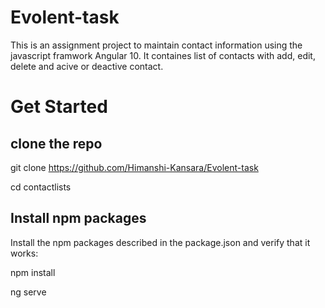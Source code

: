 # Evolent-task
This is an assignment project to maintain contact information using the javascript framwork Angular 10. It containes list of contacts with add, edit, delete and acive or deactive contact.

# Get Started
## clone the repo
git clone https://github.com/Himanshi-Kansara/Evolent-task

cd contactlists

## Install npm packages
Install the npm packages described in the package.json and verify that it works:

npm install

ng serve

